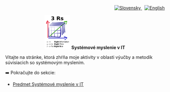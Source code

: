 <div align="right">
  <a href="/SystemThinking/sk/">
    <img src="https://cdn.jsdelivr.net/gh/hjnilsson/country-flags/svg/sk.svg" alt="Slovensky" width="24" />
  </a>
  &nbsp;
  <a href="/SystemThinking/en/">
    <img src="https://cdn.jsdelivr.net/gh/hjnilsson/country-flags/svg/gb.svg" alt="English" width="24" />
  </a>
</div>
<p align="center">
  <img src="..//assets/img/3rstext.png" alt="SystemThinking Logo" width="80"/> 
  <B> Systémové myslenie v IT </B>
</p>



Vitajte na stránke, ktorá zhŕňa moje aktivity v oblasti výučby a metodík súvisiacich so systémovým myslením.

➡️ Pokračujte do sekcie:

- [Predmet Systémové myslenie v IT](class_SystemThinkingInIT/index.md)
